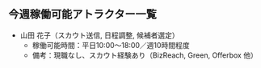 ## 今週稼働可能アトラクター一覧

- 山田 花子（スカウト送信, 日程調整, 候補者選定）
  - 稼働可能時間：平日10:00〜18:00／週10時間程度
  - 備考：現職なし、スカウト経験あり（BizReach, Green, Offerbox 他）
